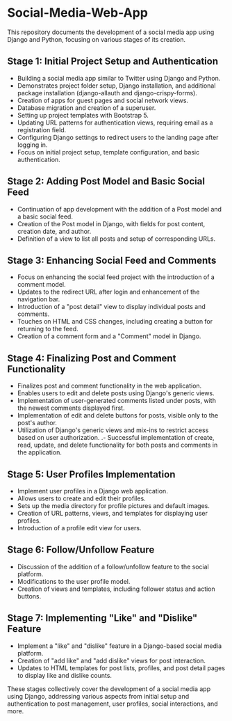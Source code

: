 # Social-Media-Web-App



This repository documents the development of a social media app using Django and Python, focusing on various stages of its creation.

## Stage 1: Initial Project Setup and Authentication

- Building a social media app similar to Twitter using Django and Python.
- Demonstrates project folder setup, Django installation, and additional package installation (django-allauth and django-crispy-forms).
- Creation of apps for guest pages and social network views.
- Database migration and creation of a superuser.
- Setting up project templates with Bootstrap 5.
- Updating URL patterns for authentication views, requiring email as a registration field.
- Configuring Django settings to redirect users to the landing page after logging in.
- Focus on initial project setup, template configuration, and basic authentication.

## Stage 2: Adding Post Model and Basic Social Feed

- Continuation of app development with the addition of a Post model and a basic social feed.
- Creation of the Post model in Django, with fields for post content, creation date, and author.
- Definition of a view to list all posts and setup of corresponding URLs.


## Stage 3: Enhancing Social Feed and Comments

- Focus on enhancing the social feed project with the introduction of a comment model.
- Updates to the redirect URL after login and enhancement of the navigation bar.
- Introduction of a "post detail" view to display individual posts and comments.
- Touches on HTML and CSS changes, including creating a button for returning to the feed.
- Creation of a comment form and a "Comment" model in Django.

## Stage 4: Finalizing Post and Comment Functionality

- Finalizes post and comment functionality in the web application.
- Enables users to edit and delete posts using Django's generic views.
- Implementation of user-generated comments listed under posts, with the newest comments displayed first.
- Implementation of edit and delete buttons for posts, visible only to the post's author.
- Utilization of Django's generic views and mix-ins to restrict access based on user authorization.
.- Successful implementation of create, read, update, and delete functionality for both posts and comments in the application.

## Stage 5: User Profiles Implementation

- Implement user profiles in a Django web application.
- Allows users to create and edit their profiles.
- Sets up the media directory for profile pictures and default images.
- Creation of URL patterns, views, and templates for displaying user profiles.
- Introduction of a profile edit view for users.

## Stage 6: Follow/Unfollow Feature

- Discussion of the addition of a follow/unfollow feature to the social platform.
- Modifications to the user profile model.
- Creation of views and templates, including follower status and action buttons.

## Stage 7: Implementing "Like" and "Dislike" Feature

- Implement a "like" and "dislike" feature in a Django-based social media platform.
- Creation of "add like" and "add dislike" views for post interaction.
- Updates to HTML templates for post lists, profiles, and post detail pages to display like and dislike counts.

These stages collectively cover the development of a social media app using Django, addressing various aspects from initial setup and authentication to post management, user profiles, social interactions, and more.



